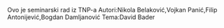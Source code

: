 Ovo je seminarski rad iz TNP-a
Autori:Nikola Belaković,Vojkan Panić,Filip Antonijević,Bogdan Damljanović
Tema:David Bader
